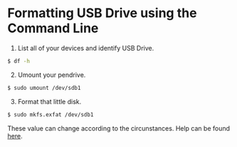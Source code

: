 # Formatting USB Drive using the Command Line

1. List all of your devices and identify USB Drive.

```bash
$ df -h
```

2. Umount your pendrive.

```bash
$ sudo umount /dev/sdb1
```

3. Format that little disk.

```bash
$ sudo mkfs.exfat /dev/sdb1
```

These value can change according to the circunstances. Help can be found [here](https://tecadmin.net/format-usb-in-linux/).
